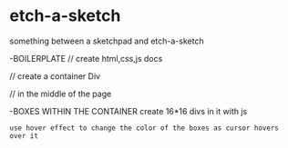 # etch-a-sketch

something between a sketchpad and etch-a-sketch

-BOILERPLATE
   // create html,css,js docs

   // create a container Div

   // in the middle of the page

-BOXES WITHIN THE CONTAINER
    create 16*16 divs in it with js

    use hover effect to change the color of the boxes as cursor hovers over it







